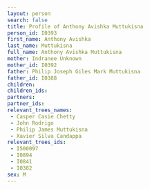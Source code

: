 ```yaml
---
layout: person
search: false
title: Profile of Anthony Avishka Muttukisna
person_id: I0393
first_name: Anthony Avishka
last_name: Muttukisna
full_name: Anthony Avishka Muttukisna
mother: Indranee Unknown
mother_id: I0392
father: Philip Joseph Giles Mark Muttukisna
father_id: I0388
children:
children_ids:
partners:
partner_ids:
relevant_trees_names:
 - Casper Casie Chetty
 - John Rodrigo
 - Philip James Muttukisna
 - Xavier Silva Candappa
relevant_trees_ids:
 - I500097
 - I0894
 - I0841
 - I0382
sex: M
---
```


